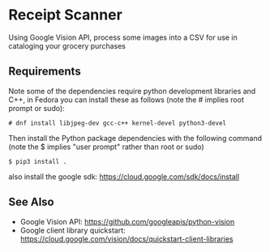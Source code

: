 # Receipt Scanner

Using Google Vision API, process some images into a CSV for use in cataloging your grocery purchases

## Requirements

Note some of the dependencies require python development libraries and C++, in Fedora you can install these as follows (note the # implies root prompt or sudo):

```
# dnf install libjpeg-dev gcc-c++ kernel-devel python3-devel
```

Then install the Python package dependencies with the following command (note the $ implies "user prompt" rather than root or sudo)
```
$ pip3 install . 
```

also install the google sdk: https://cloud.google.com/sdk/docs/install

 

## See Also

* Google Vision API: https://github.com/googleapis/python-vision
* Google client library quickstart: https://cloud.google.com/vision/docs/quickstart-client-libraries
